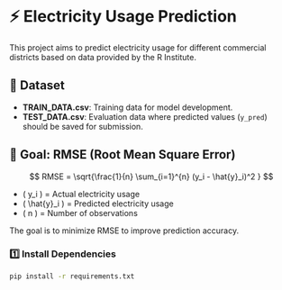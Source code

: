 # ⚡️ Electricity Usage Prediction

This project aims to predict electricity usage for different commercial districts based on data provided by the R Institute.

## 📂 Dataset
- **TRAIN_DATA.csv**: Training data for model development.  
- **TEST_DATA.csv**: Evaluation data where predicted values (`y_pred`) should be saved for submission.

## 🎯 Goal: RMSE (Root Mean Square Error)

$$ RMSE = \sqrt{\frac{1}{n} \sum_{i=1}^{n} (y_i - \hat{y}_i)^2 } $$
- \( y_i \) = Actual electricity usage  
- \( \hat{y}_i \) = Predicted electricity usage  
- \( n \) = Number of observations  

The goal is to minimize RMSE to improve prediction accuracy.

### 1️⃣ Install Dependencies
```bash
pip install -r requirements.txt




